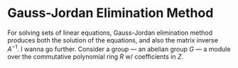 # Gauss-Jordan Elimination Method
For solving sets of linear equations, Gauss-Jordan elimination method produces both the solution of the equations, and also the matrix inverse $A^{-1}$. I wanna go further.
Consider a group — an abelian group $G$ — a module over the commutative polynomial ring $R$ w/ coefficients in $Z$. 
